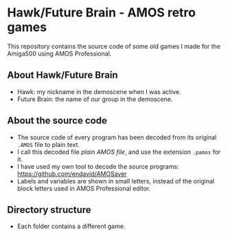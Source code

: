Hawk/Future Brain - AMOS retro games
=====================================

This repository contains the source code of some old games I made for the Amiga500 using AMOS Professional.

About Hawk/Future Brain
------------------------
* Hawk: my nickname in the demoscene when I was active.
* Future Brain: the name of our group in the demoscene.

About the source code
----------------------
* The source code of every program has been decoded from its original <code>.AMOS</code> file to plain text.
* I call this decoded file _plain AMOS file_, and use the extension <code>.pamos</code> for it.
* I have used my own tool to decode the source programs: https://github.com/endavid/AMOSaver
* Labels and variables are shown in small letters, instead of the original block letters used in AMOS Professional editor.

Directory structure
-------------------
* Each folder contains a different game.

